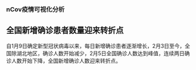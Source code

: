 ### nCov疫情可视化分析
## 全国新增确诊患者数量迎来转折点
自1月9日确定新型冠状病毒以来，每日新增确诊患者逐渐增长，2月3日至今，全国除湖北地区，确诊人数开始减少，2月5日全国确诊人数达到峰值，连续两日确诊人数开始下降，全国新增确诊人数迎来转折点。


## 

